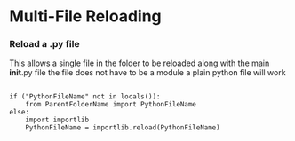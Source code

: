 # Multi-File Reloading
### Reload a .py file

This allows a single file in the folder to be reloaded along with the main __init__.py file
the file does not have to be a module a plain python file will work
```

if ("PythonFileName" not in locals()):
    from ParentFolderName import PythonFileName
else:
    import importlib
    PythonFileName = importlib.reload(PythonFileName)

```